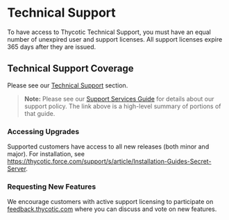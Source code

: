 [title]: # (Technical Support)
[tags]: # (Technical Support)
[priority]: # (1000)

# Technical Support

To have access to Thycotic Technical Support, you must have an equal number of unexpired user and support licenses. All support licenses expire 365 days after they are issued.

## Technical Support Coverage

Please see our [Technical Support](../../support/index.md) section.

> **Note:** Please see our [Support Services Guide](https://thycotic.my.salesforce.com/sfc/p/#37000000KAUl/a/1G000000TU6g/_z6_M8tD_6.x3JB2LOI8q20vzWkkiLhKbFv0Wec9Fw0) for details about our support policy. The link above is a high-level summary of portions of that guide.

### Accessing Upgrades

Supported customers have access to all new releases (both minor and major). For installation, see <https://thycotic.force.com/support/s/article/Installation-Guides-Secret-Server>.

### Requesting New Features

We encourage customers with active support licensing to participate on [feedback.thycotic.com](https://feedback.thycotic.com) where you can discuss and vote on new features.